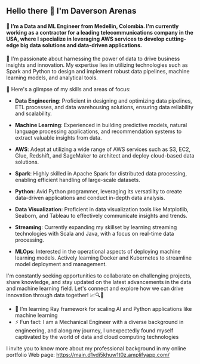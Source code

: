 ## Hello there 👋 I'm Daverson Arenas
#### 🔭 I’m a Data and ML Engineer from Medellin, Colombia. I'm currently working as a contractor for a leading telecommunications company in the USA, where I specialize in leveraging AWS services to develop cutting-edge big data solutions and data-driven applications. 

🚀 I'm passionate about harnessing the power of data to drive business insights and innovation. My expertise lies in utilizing technologies such as Spark and Python to design and implement robust data pipelines, machine learning models, and analytical tools.

🌟 Here's a glimpse of my skills and areas of focus:
- **Data Engineering**: Proficient in designing and optimizing data pipelines, ETL processes, and data warehousing solutions, ensuring data reliability and scalability.

- **Machine Learning**: Experienced in building predictive models, natural language processing applications, and recommendation systems to extract valuable insights from data.

- **AWS**: Adept at utilizing a wide range of AWS services such as S3, EC2, Glue, Redshift, and SageMaker to architect and deploy cloud-based data solutions.

- **Spark**: Highly skilled in Apache Spark for distributed data processing, enabling efficient handling of large-scale datasets.

- **Python**: Avid Python programmer, leveraging its versatility to create data-driven applications and conduct in-depth data analysis.

- **Data Visualization**: Proficient in data visualization tools like Matplotlib, Seaborn, and Tableau to effectively communicate insights and trends.

- **Streaming**: Currently expanding my skillset by learning streaming technologies with Scala and Java, with a focus on real-time data processing.

- **MLOps**: Interested in the operational aspects of deploying machine learning models. Actively learning Docker and Kubernetes to streamline model deployment and management.

I'm constantly seeking opportunities to collaborate on challenging projects, share knowledge, and stay updated on the latest advancements in the data and machine learning field. Let's connect and explore how we can drive innovation through data together! 📈🔍🤖

- 🌱 I’m learning Ray framework for scaling AI and Python applications like machine learning
- ⚡ Fun fact: I am a Mechanical Engineer with a diverse background in engineering, and along my journey, I unexpectedly found myself captivated by the world of data and cloud computing technologies

I invite you to know more about my professional background in my online portfolio Web page: 
  https://main.d1vdi5khuw1t0z.amplifyapp.com/
<!--
**DaverArenas/DaverArenas** is a ✨ _special_ ✨ repository because its `README.md` (this file) appears on your GitHub profile.

Here are some ideas to get you started:

- 🔭 I’m currently working on ...
- 🌱 I’m currently learning ...
- 👯 I’m looking to collaborate on ...
- 🤔 I’m looking for help with ...
- 💬 Ask me about ...
- 📫 How to reach me: ...
- 😄 Pronouns: ...
- ⚡ Fun fact: ...
-->

